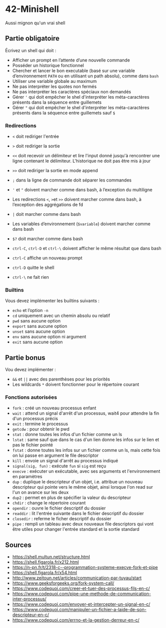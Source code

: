 # 42-Minishell
Aussi mignon qu'un vrai shell

## Partie obligatoire
Écrivez un shell qui doit :
- Afficher un prompt en l’attente d’une nouvelle commande
- Posséder un historique fonctionnel
- Chercher et lancer le bon executable (basé sur une variable d’environnement `PATH` ou en utilisant un path absolu), comme dans `bash`
- Utiliser une variable globale au maximum
- Ne pas interpréter les quotes non fermés
- Ne pas interpréter les caractères spéciaux non demandés
- Gérer `'` qui doit empêcher le shel d'interpréter les méta-caractères présents dans la séquence entre guillemets
- Gérer `"` qui doit empêcher le shel d'interpréter les méta-caractères présents dans la séquence entre guillemets sauf `$`

### Redirections
- `<` doit rediriger l'entrée
- `>` doit rediriger la sortie
- `<<` doit recevoir un délimiteur et lire l'input donné jusqu'à rencontrer une ligne contenant le délimiteur. L'historique ne doit pas être mis à jour
- `>>` doit rediriger la sortie en mode append 
    
- `;` dans la ligne de commande doit séparer les commandes
- `'` et `"` doivent marcher comme dans bash, à l’exception du multiligne
- Les redirections `<`, `>`et `>>` doivent marcher comme dans bash, à l’exception des aggrégations de fd
- `|` doit marcher comme dans bash
- Les variables d’environnement (`$variable`) doivent marcher comme dans bash
- `$?` doit marcher comme dans bash
  
- `ctrl-C`, `ctrl-D` et `ctrl-\` doivent afficher le même résultat que dans bash
- `ctrl-C` affiche un nouveau prompt
- `ctrl-D` quitte le shell
- `ctrl-\` ne fait rien

### Builtins
Vous devez implémenter les builtins suivants :
  - `echo` et l’option `-n`
  - `cd` uniquement avec un chemin absolu ou relatif
  - `pwd` sans aucune option
  - `export` sans aucune option
  - `unset` sans aucune option
  - `env` sans aucune option ni argument
  - `exit` sans aucune option

## Partie bonus
Vou devez implémenter :
- `&&` et `||` avec des parenthèses pour les priorités
- Les wildcards `*` doivent fonctionner pour le répertoire courant

### Fonctions autorisées
- `fork` : créé un nouveau processus enfant
- `wait` : attend un signal d'arrêt d'un processus, wait4 pour attendre la fin d'un processus précis
- `exit` : termine le processus
- `getcdw` : pour obtenir le pwd
- `stat` : donne toutes les infos d'un fichier comme un ls
- `lstat` : same sauf que dans le cas d'un lien donne les infos sur le lien et pas le fichier pointé
- `fstat` : donne toutes les infos sur un fichier comme un ls, mais cette fois on lui passe en argument le file descriptor
- `kill` : envoie un signal d'arrêt au processus indiqué
- `signal(sig, fun)` : exécute `fun` si `sig` est reçu
- `execve` : exécuter un exécutable, avec ses arguments et l'environnement en paramètres
- `dup` : duplique le descripteur d'un objet, i.e. attribue un nouveau descripteur qui pointe vers le même objet, ainsi lorsque l'on read sur l'un on avance sur les deux
- `dup2` : permet en plus de spécifier la valeur du descripteur
- `chdir` :  change le répertoire courant
- `opendir` : ouvre le fichier descriptif du dossier
- `readdir` : lit l'entrée suivante dans le fichier descriptif du dossier
- `closedir` : referme le ficher descriptif du dossier
- `pipe` : rempli un tableau avec deux nouveaux file descriptors qui vont être utiles pour changer l'entrée standard et la sortie standard

## Sources

- https://shell.multun.net/structure.html
- https://shell.figarola.fr/x212.html
- https://n-pn.fr/t/2318-c--programmation-systeme-execve-fork-et-pipe
- https://shell.figarola.fr/x54.html
- http://www.zeitoun.net/articles/communication-par-tuyau/start
- https://www.geeksforgeeks.org/fork-system-call/
- https://www.codequoi.com/creer-et-tuer-des-processus-fils-en-c/
- https://www.codequoi.com/pipe-une-methode-de-communication-inter-processus/
- https://www.codequoi.com/envoyer-et-intercepter-un-signal-en-c/
- https://www.codequoi.com/manipuler-un-fichier-a-laide-de-son-descripteur-en-c/
- https://www.codequoi.com/errno-et-la-gestion-derreur-en-c/



